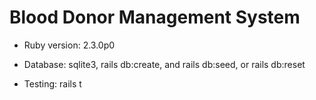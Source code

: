 # Blood Donor Management System

* Ruby version: 2.3.0p0

* Database: sqlite3, rails db:create, and rails db:seed, or rails db:reset

* Testing: rails t

